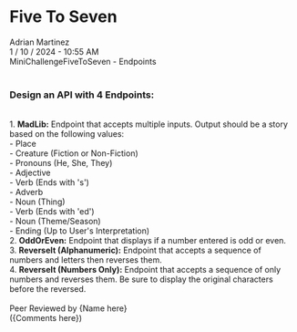 <h1>Five To Seven</h1>
Adrian Martinez<br>
1 / 10 / 2024 - 10:55 AM<br>
MiniChallengeFiveToSeven  - Endpoints<br><br>
<h3>Design an API with 4 Endpoints:</h3><br>
    1. <b>MadLib:</b> Endpoint that accepts multiple inputs.  Output should be a story based on the following values:<br>
      - Place<br>
      - Creature (Fiction or Non-Fiction)<br>
      - Pronouns (He, She, They)<br>
      - Adjective<br>
      - Verb (Ends with 's')<br>
      - Adverb<br>
      - Noun (Thing)<br>
      - Verb (Ends with 'ed')<br>
      - Noun (Theme/Season)<br>
      - Ending (Up to User's Interpretation)<br>
    2. <b>OddOrEven:</b> Endpoint that displays if a number entered is odd or even.<br>
    3. <b>ReverseIt (Alphanumeric):</b> Endpoint that accepts a sequence of numbers and letters then reverses them.<br>
    4. <b>ReverseIt (Numbers Only):</b> Endpoint that accepts a sequence of only numbers and reverses them.  Be sure to display the original characters before the reversed.<br>
<br>
Peer Reviewed by {Name here}<br> 
({Comments here})

